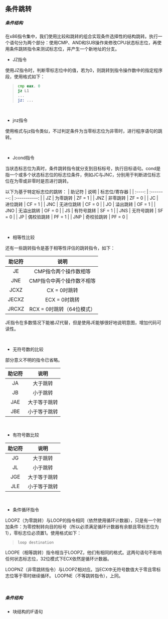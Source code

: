 ## 条件跳转

##### 条件结构

在x86指令集中，我们使用比较和跳转的组合实现条件选择性的结构跳转。执行一个语句分为两个部分：使用CMP、AND和SUB操作来修改CPU状态标志位，再使用条件跳转指令来测试标志位，并产生一个新地址的分支。

* JZ指令

使用JZ指令时，判断零标志位中的值，若为0，则跳转到指令操作数中的指定程序段，使用格式如下：
>
> ```asm
> cmp eax. 0
> jz L1
> ...
> jz: ...
> ```

&emsp;

* jnz指令

使用格式与jz指令类似，不过判定条件为当零标志位为非零时，进行程序语句的跳转。

&emsp;

* Jcond指令

当状态标志位为真时，条件跳转指令就分支到目标标号，执行目标语句。cond是指一个或多个状态标志位的标志位条件，例如JC与JNC，分别用于判断进位标志位在为零或非零时是否进行跳转。

以下为基于特定标志位的跳转：
| 助记符 |    说明    | 标志位/寄存器 |
| :----: | :--------: | :-----------: |
|   JZ   |  为零跳转  |    ZF = 1     |
|  JNZ   |  非零跳转  |    ZF = 0     |
|   JC   |  进位跳转  |    CF = 1     |
|  JNC   | 无进位跳转 |    CF = 0     |
|   JO   |  溢出跳转  |    OF = 1     |
|  JNO   | 无溢出跳转 |    OF = 0     |
|   JS   | 有符号跳转 |    SF = 1     |
|  JNS   | 无符号跳转 |    SF = 0     |
|   JP   | 偶校验跳转 |    PF = 1     |
|  JNP   | 奇校验跳转 |    PF = 0     |

&emsp;

* 相等性比较

还有一些跳转指令是基于相等性评估的跳转指令，如下：

| 助记符 |           说明            |
| :----: | :-----------------------: |
|   JE   |   CMP指令两个操作数相等   |
|  JNE   | CMP指令中两个操作数不相等 |
|  JCXZ  |       CX = 0时跳转        |
| JECXZ  |       ECX = 0时跳转       |
| JRCXZ  | RCX = 0时跳转（64位模式） |

JE指令在多数情况下能被JZ代替，但是使用JE能够很好地说明意图，增加代码可读性。

&emsp;

* 无符号数的比较

部分意义不明的指令已省略。

| 助记符 |     说明     |
| :----: | :----------: |
|   JA   |   大于跳转   |
|   JB   |   小于跳转   |
|  JAE   | 大于等于跳转 |
|  JBE   | 小于等于跳转 |

&emsp;

* 有符号数比较

| 助记符 |     说明     |
| :----: | :----------: |
|   JG   |   大于跳转   |
|   JL   |   小于跳转   |
|  JGE   | 大于等于跳转 |
|  JLE   | 小于等于跳转 |

&emsp;

* 条件循环指令

LOOPZ（为零跳转）与LOOP的指令相同（依然使用循环计数器），只是有一个附加条件：为零控制转向目的标号（所以必须满足循环计数器有余额且零标志位为1），零标志位必须置1。使用格式如下：
> `loop destination`

LOOPE（相等跳转）指令相当于LOOPZ，他们有相同的格式。这两句语句不影响任何状态标志位，32位模式下ECX依然是循环计数器。

LOOPNZ（非零跳转指令）与LOOPZ相对应。当ECX中无符号数值大于零且零标志位等于零时继续循环。
LOOPNE（不等跳转指令），上同。

&emsp;

##### 条件结构

* 块结构的IF语句







